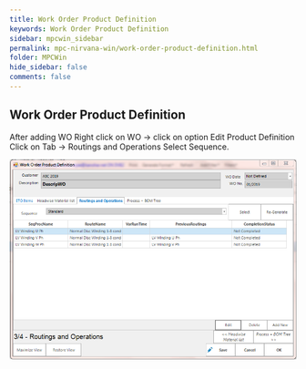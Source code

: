 ```yaml
---
title: Work Order Product Definition
keywords: Work Order Product Definition
sidebar: mpcwin_sidebar
permalink: mpc-nirvana-win/work-order-product-definition.html
folder: MPCWin
hide_sidebar: false
comments: false
---
```



## Work Order Product Definition

After adding WO Right click on WO -> click on option Edit Product Definition Click on Tab -> Routings and Operations Select Sequence.

![](/images/work_order_product_definition.png)
